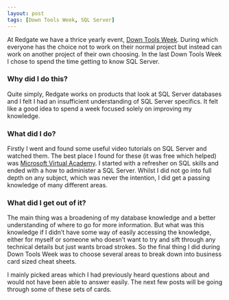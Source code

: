 ```yaml
---
layout: post
tags: [Down Tools Week, SQL Server]
---
```

At Redgate we have a thrice yearly event, [Down Tools Week](http://www.engageforsuccess.org/ideas-tools/case-study-employee-innovation-at-red-gate). During which everyone has the choice not to work on their normal project but instead can work on another project of their own choosing. In the last Down Tools Week I chose to spend the time getting to know SQL Server.

### Why did I do this?
Quite simply, Redgate works on products that look at SQL Server databases and I felt I had an insufficient understanding of SQL Server specifics. It felt like a good idea to spend a week focused solely on improving my knowledge.

### What did I do?
Firstly I went and found some useful video tutorials on SQL Server and watched them. The best place I found for these (it was free which helped) was [Microsoft Virtual Academy](http://www.microsoftvirtualacademy.com/product-training/sql-server). I started with a refresher on SQL skills and ended with a how to administer a SQL Server. Whilst I did not go into full depth on any subject, which was never the intention, I did get a passing knowledge of many different areas.

### What did I get out of it?
The main thing was a broadening of my database knowledge and a better understanding of where to go for more information. But what was this knowledge if I didn’t have some way of easily accessing the knowledge, either for myself or someone who doesn’t want to try and sift through any technical details but just wants broad strokes. So the final thing I did during Down Tools Week was to choose several areas to break down into business card sized cheat sheets.

I mainly picked areas which I had previously heard questions about and would not have been able to answer easily. The next few posts will be going through some of these sets of cards.